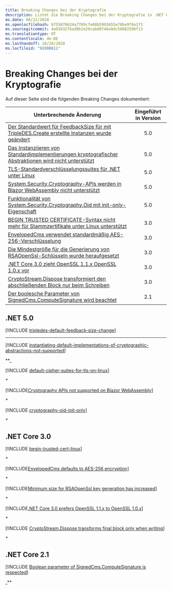 ```yaml
---
title: Breaking Changes bei der Kryptografie
description: Listet die Breaking Changes bei der Kryptografie in .NET Core auf.
ms.date: 04/22/2020
ms.openlocfilehash: b755876624a7709cfe08b5993655e78be9f8e1f2
ms.sourcegitcommit: 4a938327bad8b2e20cabd0f46a9dc50882596f13
ms.translationtype: HT
ms.contentlocale: de-DE
ms.lasthandoff: 10/28/2020
ms.locfileid: "92888611"
---
```

# <a name="cryptography-breaking-changes"></a>Breaking Changes bei der Kryptografie

Auf dieser Seite sind die folgenden Breaking Changes dokumentiert:

| Unterbrechende Änderung | Eingeführt in Version |
| - | :-: |
| [Der Standardwert für FeedbackSize für mit TripleDES.Create erstellte Instanzen wurde geändert](#default-feedbacksize-value-for-instances-created-by-tripledescreate-changed) | 5.0 |
| [Das Instanziieren von Standardimplementierungen kryptografischer Abstraktionen wird nicht unterstützt](#instantiating-default-implementations-of-cryptographic-abstractions-is-not-supported) | 5.0 |
| [TLS-Standardverschlüsselungssuites für .NET unter Linux](#default-tls-cipher-suites-for-net-on-linux) | 5.0 |
| [System.Security.Cryptography-APIs werden in Blazor WebAssembly nicht unterstützt](#systemsecuritycryptography-apis-not-supported-on-blazor-webassembly) | 5.0 |
| [Funktionalität von System.Security.Cryptography.Oid mit init-only-Eigenschaft](#systemsecuritycryptographyoid-is-functionally-init-only) | 5.0 |
| [BEGIN TRUSTED CERTIFICATE-Syntax nicht mehr für Stammzertifikate unter Linux unterstützt](#begin-trusted-certificate-syntax-no-longer-supported-for-root-certificates-on-linux) | 3.0 |
| [EnvelopedCms verwendet standardmäßig AES-256-Verschlüsselung](#envelopedcms-defaults-to-aes-256-encryption) | 3.0 |
| [Die Mindestgröße für die Generierung von RSAOpenSsl-Schlüsseln wurde heraufgesetzt](#minimum-size-for-rsaopenssl-key-generation-has-increased) | 3.0 |
| [.NET Core 3.0 zieht OpenSSL 1.1.x OpenSSL 1.0.x vor](#net-core-30-prefers-openssl-11x-to-openssl-10x) | 3.0 |
| [CryptoStream.Dispose transformiert den abschließenden Block nur beim Schreiben](#cryptostreamdispose-transforms-final-block-only-when-writing) | 3.0 |
| [Der boolesche Parameter von SignedCms.ComputeSignature wird beachtet](#boolean-parameter-of-signedcmscomputesignature-is-respected) | 2.1 |

## <a name="net-50"></a>.NET 5.0

[!INCLUDE [tripledes-default-feedback-size-change](../../../includes/core-changes/cryptography/5.0/tripledes-default-feedback-size-change.md)]

***

[!INCLUDE [instantiating-default-implementations-of-cryptographic-abstractions-not-supported](../../../includes/core-changes/cryptography/5.0/instantiating-default-implementations-of-cryptographic-abstractions-not-supported.md)]

**_

[!INCLUDE [default-cipher-suites-for-tls-on-linux](../../../includes/core-changes/cryptography/5.0/default-cipher-suites-for-tls-on-linux.md)]

_*_

[!INCLUDE[Cryptography APIs not supported on Blazor WebAssembly](~/includes/core-changes/cryptography/5.0/cryptography-apis-not-supported-on-blazor-webassembly.md)]

_*_

[!INCLUDE [cryptography-oid-init-only](../../../includes/core-changes/cryptography/5.0/cryptography-oid-init-only.md)]

_*_

## <a name="net-core-30"></a>.NET Core 3.0

[!INCLUDE [begin-trusted-cert-linux](~/includes/core-changes/cryptography/3.0/begin-trusted-cert-linux.md)]

_*_

[!INCLUDE[EnvelopedCms defaults to AES-256 encryption](~/includes/core-changes/cryptography/3.0/envelopedcms-defaults-to-aes256.md)]

_*_

[!INCLUDE[Minimum size for RSAOpenSsl key generation has increased](~/includes/core-changes/cryptography/3.0/minimum-rsaopenssl-key-size-change.md)]

_*_

[!INCLUDE[.NET Core 3.0 prefers OpenSSL 1.1.x to OpenSSL 1.0.x](~/includes/core-changes/cryptography/3.0/net-core-3-0-prefers-openssl-1-1-x.md)]

_*_

[!INCLUDE [CryptoStream.Dispose transforms final block only when writing](~/includes/core-changes/cryptography/3.0/cryptography-cryptostream-dispose-final-block-write.md)]

_*_

## <a name="net-core-21"></a>.NET Core 2.1

[!INCLUDE [Boolean parameter of SignedCms.ComputeSignature is respected](~/includes/core-changes/cryptography/2.1/compute-signature-silent-parameter.md)]

_**
